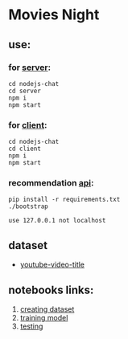 # Movies Night
## use:
### for [server](http://127.0.0.1:5000/):
    cd nodejs-chat
    cd server
    npm i
    npm start
    
### for [client](http://127.0.0.1:3000/):
    cd nodejs-chat
    cd client
    npm i
    npm start
### recommendation [api](http://127.0.0.1:6000/category/): 
    pip install -r requirements.txt 
    ./bootstrap
```use 127.0.0.1 not localhost```
## dataset
- [youtube-video-title](https://www.kaggle.com/pushpaksaraf/youtube-video-titles)
## notebooks links:
1. [creating dataset](https://www.kaggle.com/pushpaksaraf/creating-ytdataset/)
2. [training model](https://www.kaggle.com/pushpaksaraf/youtube2/)
3. [testing](https://www.kaggle.com/pushpaksaraf/youtube-lstm-model-testing)
